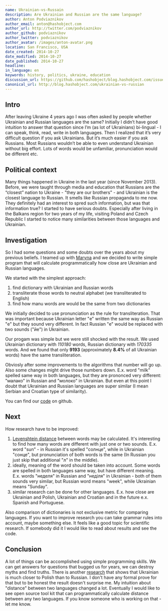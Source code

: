 ```yaml
---
name: Ukrainian-vs-Russain
description: Are Ukrainian and Russian are the same language?
author: Anton Podviaznikov
author_email: anton@hashobject.com
author_url: http://twitter.com/podviaznikov
author_github: podviaznikov
author_twitter: podviaznikov
author_avatar: /images/anton-avatar.png
location: San Francisco, USA
date_created: 2014-10-27
date_modified: 2014-10-27
date_published: 2014-10-27
headline:
in_language: en
keywords: history, politics, ukraine, education
discussion_url: https://github.com/hashobject/blog.hashobject.com/issues/19
canonical_url: http://blog.hashobject.com/ukrainian-vs-russian
---
```


## Intro

After leaving Ukraine 4 years ago I was often asked by people whether Ukrainian and Russian languages are the same?
Initially I didn’t have good intuition to answer that question since I’m (as lot of Ukrainians) bi-lingual - I can speak, think, read, write in both languages.
Then I realized that it’s very difficult question if you ask Ukrainians. But it’s much easier if you ask Russians. Most Russians wouldn’t be able to even understand Ukrainian without big effort. Lots of words would be unfamiliar, pronunciation would be different etc.

## Political context

Many things happened in Ukraine in the last year (since November 2013). Before, we were taught through media and education that Russians are the “closest” nation to Ukraine - "they are our brothers" - and Ukrainian is the closest language to Russian. It smells like Russian propaganda to me now. They definitely had an interest to spred such information, but was that information true? I started to have serious doubts. Especially after living in the Balkans region for two years of my life, visiting Poland and Czech Republic I started to notice many similarities between those languages and Ukrainian.


## Investigation

So I had some questions and some doubts over the years about my previous beliefs. I teamed up with [Maryna](twitter.com/m_aleksandrova) and we decided to write simple program that will calculate programmatically how close are Ukrainian and Russian languages.

We started with the simplest approach:

  1. find dictionary with Ukrainian and Russian words
  2. transliterate those words to neutral alphabet (we transliterated to English)
  3. find how manu words are would be the same from two dictionaries

We initially decided to use pronunciation as the rule for transliteration.
That was important because Ukrainian letter "е" written the same way as Russian "е" but they sound very different.
In fact Russian "е" would be replaced with two sounds ("йе") in Ukrainian.

Our progam was simple but we were still shocked with the result.
We used Ukrainian dictionary with *110180* words, Russian dictionary with *170335* words.
And we found that only **9193** (approximately **8.4%** of all Ukrainian words) have the same transliteration.

Obviosly after some improvements to the algorithms that number will go up. Also some changes might drive those numbers down. E.x. word "milk" spelled same way in both languages, but they are prononced very different:
"малако" in Russian and "молоко" in Ukrainian. But even at this point I doubt that
Ukrainian and Russian languages are super similar (I mean Serbian and Croatian type of similarity).

You can find our [code](http://github/hashobject/ukr-vs-rus) on github.


## Next

How research have to be improved:

  1. [Levenshtein distance](http://en.wikipedia.org/wiki/Levenshtein_distance) between words may be calculated. It's interesting to find how many words are different with just one or two sounds. E.x. word "sun" - in Russian it's spelled "солнце", while in Ukrainian "сонце", but pronunciation of both words is the same (In Russian you just skip that additional "л" in the middle).
  2. ideally, meaning of the word should be taken into account. Some words are spelled in both languages same way, but have different meaning. E.x. words "неделя" in Russian and "неділя" in Ukrainian - both of them sounds very similar, but Russian word means "week", while Ukrainian means "Sunday".
  3. similar research can be done for other languages. E.x. how close are Ukrainian and Polish, Ukrainian and Croatian and in the future e.x. Spanish and Portuguese.

Also comparison of dictionaries is not exclusive metric for comparing languages. If you want to improve research you can take grammar rules into account, maybe something else. It feels like a good topic for scientific research. If somebody did it I would like to read about results and see the code.



## Conclusion

A lot of things can be accomplished using simple programming skills. We can get answers for questions that bugged us for years, we can destroy myths and find truths. There is another [research](http://elms.wordpress.com/2008/03/04/lexical-distance-among-languages-of-europe/) that shows that Ukrainian is much closer to Polish than to Russian.
I don't have any formal prove for that but to be honest the result doesn't surprise me. My intuition about "distance" between two languages changed a lot.
Eventually I would like to see open source tool kit that can programmatically calculate distance between any two languages. If you know someone who is working on that - let me know.
